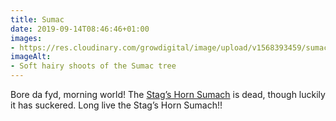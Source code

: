 ```yaml
---
title: Sumac
date: 2019-09-14T08:46:46+01:00
images: 
- https://res.cloudinary.com/growdigital/image/upload/v1568393459/sumac-D3804C21.jpg
imageAlt: 
- Soft hairy shoots of the Sumac tree
---
```


Bore da fyd, morning world! The [Stag’s Horn Sumach](https://pfaf.org/user/plant.aspx?LatinName=Rhus+typhina) is dead, though luckily it has suckered. Long live the Stag’s Horn Sumach!! 
